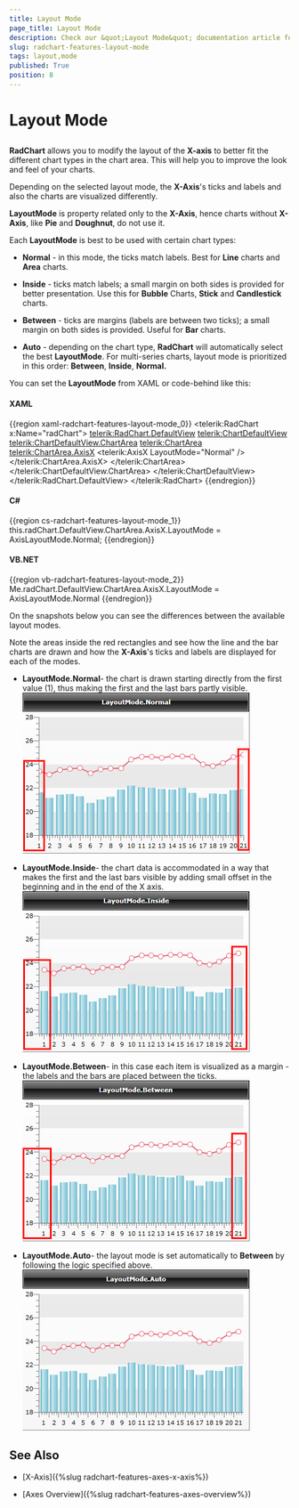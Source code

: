```yaml
---
title: Layout Mode
page_title: Layout Mode
description: Check our &quot;Layout Mode&quot; documentation article for the RadChart WPF control.
slug: radchart-features-layout-mode
tags: layout,mode
published: True
position: 8
---
```


# Layout Mode



## 

__RadChart__ allows you to modify the layout of the __X-axis__ to better fit the different chart types in the chart area. This will help you to improve the look and feel of your charts.

Depending on the selected layout mode, the __X-Axis__'s ticks and labels and also the charts are visualized differently. 

__LayoutMode__ is property related only to the __X-Axis__, hence charts without __X-Axis__, like __Pie__ and __Doughnut__, do not use it.

Each __LayoutMode__ is best to be used with certain chart types:

* __Normal__ - in this mode, the ticks match labels. Best for __Line__ charts and __Area__ charts.

* __Inside__ - ticks match labels; a small margin on both sides is provided for better presentation. Use this for __Bubble__ Charts, __Stick__ and __Candlestick__ charts.

* __Between__ - ticks are margins (labels are between two ticks); a small margin on both sides is provided. Useful for __Bar__ charts.

* __Auto__ - depending on the chart type, __RadChart__ will automatically select the best __LayoutMode__. For multi-series charts, layout mode is prioritized in this order: __Between__, __Inside__, __Normal.__

You can set the __LayoutMode__ from XAML or code-behind like this:

#### __XAML__

{{region xaml-radchart-features-layout-mode_0}}
	<telerik:RadChart x:Name="radChart">
	    <telerik:RadChart.DefaultView>
	        <telerik:ChartDefaultView>
	            <telerik:ChartDefaultView.ChartArea>
	                <telerik:ChartArea>
	                    <telerik:ChartArea.AxisX>
	                        <telerik:AxisX LayoutMode="Normal" />
	                    </telerik:ChartArea.AxisX>
	                </telerik:ChartArea>
	            </telerik:ChartDefaultView.ChartArea>
	        </telerik:ChartDefaultView>
	    </telerik:RadChart.DefaultView>
	</telerik:RadChart>
{{endregion}}



#### __C#__

{{region cs-radchart-features-layout-mode_1}}
	this.radChart.DefaultView.ChartArea.AxisX.LayoutMode = AxisLayoutMode.Normal;
{{endregion}}

#### __VB.NET__

{{region vb-radchart-features-layout-mode_2}}
	Me.radChart.DefaultView.ChartArea.AxisX.LayoutMode = AxisLayoutMode.Normal
{{endregion}}

On the snapshots below you can see the differences between the available layout modes.



Note the areas inside the red rectangles and see how the line and the bar charts are drawn and how the __X-Axis__'s ticks and labels are displayed for each of the modes.

* __LayoutMode.Normal__- the chart is drawn starting directly from the first value (1), thus making the first and the last bars partly visible.
 
      ![](images/RadChart_Features_LayoutMode_01.png)

* __LayoutMode.Inside__- the chart data is accommodated in a way that makes the first and the last bars visible by adding small offset in the beginning and in the end of the X axis.
 
      ![](images/RadChart_Features_LayoutMode_02.png)

* __LayoutMode.Between__- in this case each item is visualized as a margin - the labels and the bars are placed between the ticks.
 
      ![](images/RadChart_Features_LayoutMode_03.png)

* __LayoutMode.Auto__- the layout mode is set automatically to __Between__ by following the logic specified above.
 
      ![](images/RadChart_Features_LayoutMode_04.png)

## See Also

 * [X-Axis]({%slug radchart-features-axes-x-axis%})

 * [Axes Overview]({%slug radchart-features-axes-overview%})
